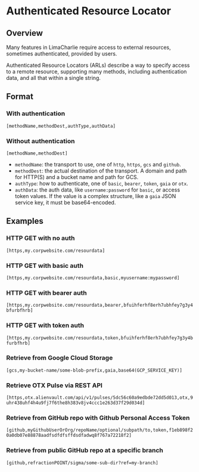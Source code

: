 # Authenticated Resource Locator

## Overview

Many features in LimaCharlie require access to external resources, sometimes authenticated, provided by users.

Authenticated Resource Locators (ARLs) describe a way to specify access to a remote resource, supporting many methods, including authentication data, and all that within a single string.

## Format

### With authentication

```
[methodName,methodDest,authType,authData]
```

### Without authentication

```
[methodName,methodDest]
```

* `methodName`: the transport to use, one of `http`, `https`, `gcs` and `github`.
* `methodDest`: the actual destination of the transport. A domain and path for HTTP(S) and a bucket name and path for GCS.
* `authType`: how to authenticate, one of `basic`, `bearer`, `token`, `gaia` or `otx`.
* `authData`: the auth data, like `username:password` for `basic`, or access token values. If the value is a complex structure, like a `gaia` JSON service key, it must be base64-encoded.

## Examples

### HTTP GET with no auth
`[https,my.corpwebsite.com/resourdata]`

### HTTP GET with basic auth

`[https,my.corpwebsite.com/resourdata,basic,myusername:mypassword]`

### HTTP GET with bearer auth

`[https,my.corpwebsite.com/resourdata,bearer,bfuihferhf8erh7ubhfey7g3y4bfurbfhrb]`

### HTTP GET with token auth

`[https,my.corpwebsite.com/resourdata,token,bfuihferhf8erh7ubhfey7g3y4bfurbfhrb]`

### Retrieve from Google Cloud Storage

`[gcs,my-bucket-name/some-blob-prefix,gaia,base64(GCP_SERVICE_KEY)]`

### Retrieve OTX Pulse via REST API

`[https,otx.alienvault.com/api/v1/pulses/5dc56c60a9edbde72dd5d013,otx,9uhr438uhf4h4u9fj7f6the8h383v8jv4ccc1e263d37f29d034d]`

### Retrieve from GitHub repo with Github Personal Access Token

`[github,myGithubUserOrOrg/repoName/optional/subpath/to,token,f1eb898f20a0db07e88878aadfsdfdfsffdsdfadwq8f767a72218f2]`

### Retrieve from public GitHub repo at a specific branch

`[github,refractionPOINT/sigma/some-sub-dir?ref=my-branch]`